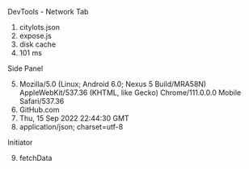 DevTools - Network Tab
1. citylots.json
2. expose.js
3. disk cache
4. 101 ms

Side Panel

5. Mozilla/5.0 (Linux; Android 6.0; Nexus 5 Build/MRA58N) AppleWebKit/537.36 (KHTML, like Gecko) Chrome/111.0.0.0 Mobile Safari/537.36
6. GitHub.com
7. Thu, 15 Sep 2022 22:44:30 GMT
8. application/json; charset=utf-8

Initiator

9.  fetchData